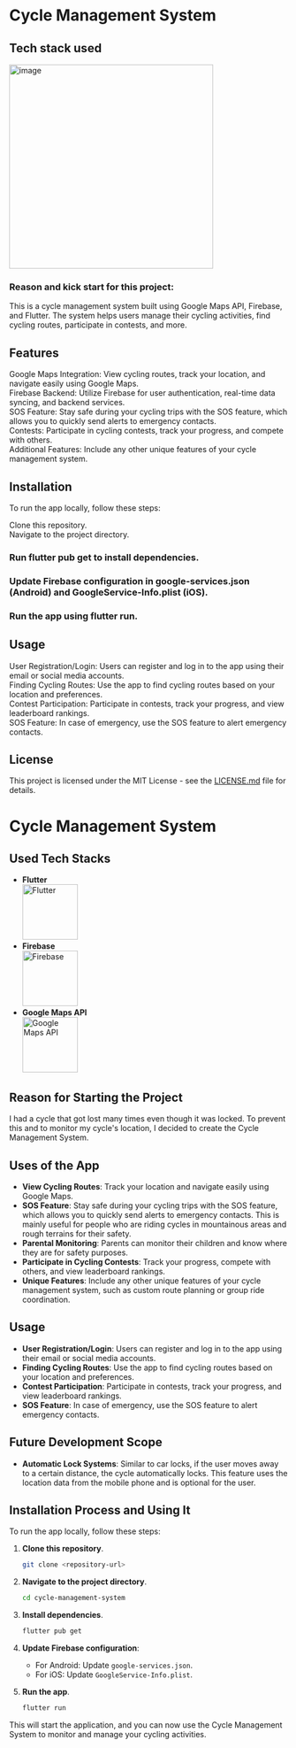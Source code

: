 <h1>Cycle Management System</h1> 

<h2>Tech stack used</h2>
<img width="369" alt="image" src="https://github.com/saikrishy3808u3qr3pur3q/Cycle-Management-Sysytem/assets/114069009/61c42699-bf36-463d-bd11-60a0d56fe7fe">


<h3>Reason and kick start for this project:</h3>

This is a cycle management system built using Google Maps API, Firebase, and Flutter. The system helps users manage their cycling activities, find cycling routes, participate in contests, and more.

## Features
Google Maps Integration: View cycling routes, track your location, and navigate easily using Google Maps. <br/>
Firebase Backend: Utilize Firebase for user authentication, real-time data syncing, and backend services. <br/>
SOS Feature: Stay safe during your cycling trips with the SOS feature, which allows you to quickly send alerts to emergency contacts. <br/>
Contests: Participate in cycling contests, track your progress, and compete with others. <br/>
Additional Features: Include any other unique features of your cycle management system. <br/>
## Installation
To run the app locally, follow these steps:

Clone this repository. <br/>
Navigate to the project directory. <br/>
### Run flutter pub get to install dependencies.
### Update Firebase configuration in google-services.json (Android) and GoogleService-Info.plist (iOS).
### Run the app using flutter run.
## Usage
User Registration/Login: Users can register and log in to the app using their email or social media accounts. <br/>
Finding Cycling Routes: Use the app to find cycling routes based on your location and preferences. <br/>
Contest Participation: Participate in contests, track your progress, and view leaderboard rankings. <br/>
SOS Feature: In case of emergency, use the SOS feature to alert emergency contacts. <br/>

## License

This project is licensed under the MIT License - see the [LICENSE.md](LICENSE.md) file for details.






# Cycle Management System

## Used Tech Stacks

- **Flutter**  
  <img src="https://storage.googleapis.com/cms-storage-bucket/0dbfcc7a59cd1cf16282.png" alt="Flutter" width="100">
- **Firebase**  
  <img src="https://firebase.google.com/downloads/brand-guidelines/PNG/logo-standard.png" alt="Firebase" width="100">
- **Google Maps API**  
  <img src="https://developers.google.com/maps/images/maps-icon.svg" alt="Google Maps API" width="100">

## Reason for Starting the Project

I had a cycle that got lost many times even though it was locked. To prevent this and to monitor my cycle's location, I decided to create the Cycle Management System.

## Uses of the App

- **View Cycling Routes**: Track your location and navigate easily using Google Maps.
- **SOS Feature**: Stay safe during your cycling trips with the SOS feature, which allows you to quickly send alerts to emergency contacts. This is mainly useful for people who are riding cycles in mountainous areas and rough terrains for their safety.
- **Parental Monitoring**: Parents can monitor their children and know where they are for safety purposes.
- **Participate in Cycling Contests**: Track your progress, compete with others, and view leaderboard rankings.
- **Unique Features**: Include any other unique features of your cycle management system, such as custom route planning or group ride coordination.

## Usage

- **User Registration/Login**: Users can register and log in to the app using their email or social media accounts.
- **Finding Cycling Routes**: Use the app to find cycling routes based on your location and preferences.
- **Contest Participation**: Participate in contests, track your progress, and view leaderboard rankings.
- **SOS Feature**: In case of emergency, use the SOS feature to alert emergency contacts.

## Future Development Scope

- **Automatic Lock Systems**: Similar to car locks, if the user moves away to a certain distance, the cycle automatically locks. This feature uses the location data from the mobile phone and is optional for the user.

## Installation Process and Using It

To run the app locally, follow these steps:

1. **Clone this repository**.
    ```sh
    git clone <repository-url>
    ```

2. **Navigate to the project directory**.
    ```sh
    cd cycle-management-system
    ```

3. **Install dependencies**.
    ```sh
    flutter pub get
    ```

4. **Update Firebase configuration**:
    - For Android: Update `google-services.json`.
    - For iOS: Update `GoogleService-Info.plist`.

5. **Run the app**.
    ```sh
    flutter run
    ```

This will start the application, and you can now use the Cycle Management System to monitor and manage your cycling activities.
